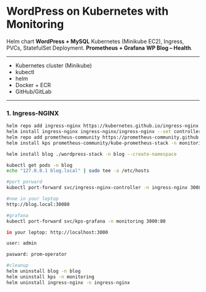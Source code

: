 # WordPress on Kubernetes with Monitoring

Helm chart **WordPress + MySQL**  Kubernetes (Minikube EC2), 
Ingress, PVCs, StatefulSet Deployment. 
 **Prometheus + Grafana** **WP Blog – Health**.

---

- Kubernetes cluster (Minikube)
- kubectl 
- helm
- Docker + ECR
- GitHub/GitLab 

---


### 1. Ingress-NGINX
```bash
helm repo add ingress-nginx https://kubernetes.github.io/ingress-nginx
helm install ingress-nginx ingress-nginx/ingress-nginx --set controller.service.type=NodePort -n ingress-nginx --create-namespace
helm repo add prometheus-community https://prometheus-community.github.io/helm-charts
helm install kps prometheus-community/kube-prometheus-stack -n monitoring --create-namespace

helm install blog ./wordpress-stack -n blog --create-namespace

kubectl get pods -n blog
echo "127.0.0.1 blog.local" | sudo tee -a /etc/hosts

#port porward 
kubectl port-forward svc/ingress-nginx-controller -n ingress-nginx 30080:80

#noe in your leptop 
http://blog.local:30080

#grafana 
kubectl port-forward svc/kps-grafana -n monitoring 3000:80

in your leptop: http://localhost:3000

user: admin

pasward: prom-operator

#cleanup
helm uninstall blog -n blog
helm uninstall kps -n monitoring
helm uninstall ingress-nginx -n ingress-nginx

